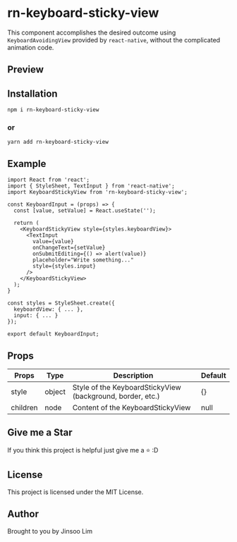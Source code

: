 # rn-keyboard-sticky-view

This component accomplishes the desired outcome using `KeyboardAvoidingView` provided by `react-native`, without the complicated animation code.

## Preview

## Installation

```
npm i rn-keyboard-sticky-view
```

### or

```
yarn add rn-keyboard-sticky-view
```

## Example
```
import React from 'react';
import { StyleSheet, TextInput } from 'react-native';
import KeyboardStickyView from 'rn-keyboard-sticky-view';

const KeyboardInput = (props) => {
  const [value, setValue] = React.useState('');

  return (
    <KeyboardStickyView style={styles.keyboardView}>
      <TextInput
        value={value}
        onChangeText={setValue}
        onSubmitEditing={() => alert(value)}
        placeholder="Write something..."
        style={styles.input}
      />
    </KeyboardStickyView>
  );
}

const styles = StyleSheet.create({
  keyboardView: { ... },
  input: { ... }
});

export default KeyboardInput;
```

## Props
| Props    | Type   | Description                                                | Default  |
| -------- | ------ | ---------------------------------------------------------- | -------- |
| style    | object | Style of the KeyboardStickyView (background, border, etc.) | {}       |
| children | node   | Content of the KeyboardStickyView                          | null     |

## Give me a Star
If you think this project is helpful just give me a ⭐️ :D

## License
This project is licensed under the MIT License.

## Author
Brought to you by Jinsoo Lim
